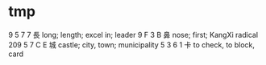 # tmp

9 5 7 7    長 long; length; excel in; leader
9 F 3 B    鼻 nose; first; KangXi radical 209
5 7 C E    城 castle; city, town; municipality
5 3 6 1    卡 to check, to block, card
